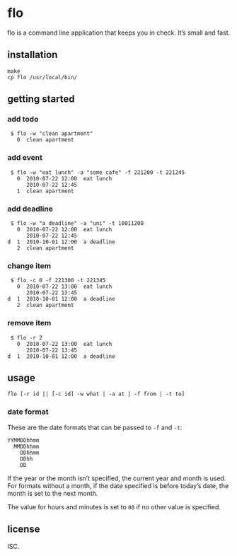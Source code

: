 # flo

flo is a command line application that keeps you in check. It’s small and fast.

## installation

    make
    cp flo /usr/local/bin/

## getting started

### add todo

     $ flo -w "clean apartment"
       0  clean apartment

### add event

     $ flo -w "eat lunch" -a "some cafe" -f 221200 -t 221245
       0  2010-07-22 12:00  eat lunch
          2010-07-22 12:45
       1  clean apartment

### add deadline

     $ flo -w "a deadline" -a "uni" -t 10011200
       0  2010-07-22 12:00  eat lunch
          2010-07-22 12:45
    d  1  2010-10-01 12:00  a deadline
       2  clean apartment

### change item

     $ flo -c 0 -f 221300 -t 221345
       0  2010-07-22 13:00  eat lunch
          2010-07-22 13:45
    d  1  2010-10-01 12:00  a deadline
       2  clean apartment

### remove item

     $ flo -r 2
       0  2010-07-22 13:00  eat lunch
          2010-07-22 13:45
    d  1  2010-10-01 12:00  a deadline

## usage

    flo [-r id || [-c id] -w what | -a at | -f from | -t to]

### date format

These are the date formats that can be passed to `-f` and `-t`:

    YYMMDDhhmm
      MMDDhhmm
        DDhhmm
        DDhh
        DD

If the year or the month isn’t specified, the current year and month is used.
For formats without a month, if the date specified is before today’s date, the
month is set to the next month.

The value for hours and minutes is set to `00` if no other value is specified.

## license

ISC.

